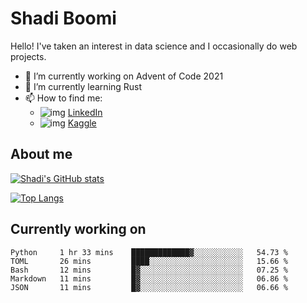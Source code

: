# Shadi Boomi

Hello! I've taken an interest in data science and I occasionally do web projects.

- 🔭 I’m currently working on Advent of Code 2021
- 🌱 I’m currently learning Rust
- 📫 How to find me: 
  - ![img](https://www.linkedin.com/favicon.ico) [LinkedIn](https://www.linkedin.com/in/shadiboomi/)
  - ![img](https://www.kaggle.com/static/images/favicon.ico) [Kaggle](https://www.kaggle.com/sboomi)

##  About me

[![Shadi's GitHub stats](https://github-readme-stats.vercel.app/api?username=sboomi&show_icons=true&theme=radical)](https://github.com/anuraghazra/github-readme-stats)

[![Top Langs](https://github-readme-stats.vercel.app/api/top-langs/?username=sboomi&layout=compact&theme=default)](https://github.com/anuraghazra/github-readme-stats)

## Currently working on

<!--START_SECTION:waka-->
```text
Python     1 hr 33 mins    █████████████▓░░░░░░░░░░░   54.73 % 
TOML       26 mins         ████░░░░░░░░░░░░░░░░░░░░░   15.66 % 
Bash       12 mins         █▓░░░░░░░░░░░░░░░░░░░░░░░   07.25 % 
Markdown   11 mins         █▓░░░░░░░░░░░░░░░░░░░░░░░   06.86 % 
JSON       11 mins         █▓░░░░░░░░░░░░░░░░░░░░░░░   06.66 % 
```
<!--END_SECTION:waka-->
